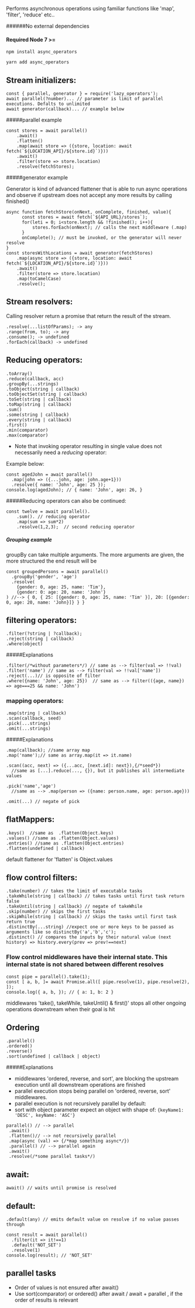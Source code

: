 Performs asynchronous operations using
familiar functions like 'map', 'filter', 'reduce' etc..


######No external dependencies
#### Required Node 7 >=
 
```npm install async_operators```

```yarn add async_operators```

## Stream initializers:
```
const { parallel, generator } = require('lazy_operators');
await parallel(?number)... // parameter is limit of parallel executions. Defalts to unlimited
await generator(callback)... // example below
```
#####parallel example
```
const stores = await parallel()
    .await()
    .flatten()
    .map(await store => ({store, location: await fetch(`${LOCATION_API}/${store.id}`)}))
    .await()
    .filter(store => store.location)
    .resolve(fetchStores);
```
#####generator example

Generator is kind of advanced flattener that is able to run async operations and observe if upstream does not accept any more results by calling finished() 
```
async function fetchStore(onNext, onComplete, finished, value){
      const stores = await fetch(`${API_URL}/stores`);
      for(leti = 0; i<store.length && !finished(); i++){
          stores.forEach(onNext); // calls the next middleware (.map)
      }
      onComplete(); // must be invoked, or the generator will never resolve
}
const storesWithLocations = await generator(fetchStores)
    .map(async store => ({store, location: await fetch(`${LOCATION_API}/${store.id}`)}))
    .await()
    .filter(store => store.location)
    .map(toCamelCase)
    .resolve();
```
## Stream resolvers:
Calling resolver return a promise that return the result of the stream.
```
.resolve(...listOfParams); -> any
.range(from, to); -> any
.consume(); -> undefined
.forEach(callback) -> undefined
```

## Reducing operators:
```
.toArray()
.reduce(callback, acc)
.groupBy(...strings)
.toObject(string | callback)
.toObjectSet(string | callback)
.toSet(string | callback)
.toMap(string | callback)
.sum()
.some(string | callback)
.every(string | callback)
.first()
.min(comparator)
.max(comparator)
```

* Note that invoking operator resulting in single value does not necessarily need a *reducing* operator:

Example below:
```
const agedJohn = await parallel()
  .map(john => ({...john, age: john.age+1}))
  .resolve({ name: 'John', age: 25 });
console.log(agedJohn); // { name: 'John', age: 26, }
```

#####Reducing operators can also be continued:
```
const twelve = await parallel().
    .sum(). // reducing operator
    .map(sum => sum*2)
    .resolve(1,2,3);  // second reducing operator
```
##### Grouping example


groupBy can take multiple arguments. The more arguments are given, the more structured the end result will be
```
const groupedPersons = await parallel()
  .groupBy('gender', 'age')
  .resolve(
    {gender: 0, age: 25, name: 'Tim'},
    {gender: 0: age: 20, name: 'John'}
) //--> { 0, { 25: [{gender: 0, age: 25, name: 'Tim' }], 20: [{gender: 0, age: 20, name: 'John}]} } }
```

## filtering operators:
```
.filter(?string | ?callback); 
.reject(string | callback)
.where(object) 
```
#####Explanations
```
.filter(/*without parameters*/) // same as --> filter(val => !!val)
.filter('name') // same as --> filter(val => !!val['name'])
.reject(...)// is opposite of filter
.where({name: 'John', age: 25})  // same as --> filter(({age, name}) => age===25 && name: 'John')
```
### mapping operators:
```
.map(string | callback)
.scan(callback, seed)
.pick(...strings)
.omit(...strings)
```
#####Explanations
```
.map(callback); //same array map
.map('name');// same as array.map(it => it.name)

.scan((acc, next) => ({...acc, [next.id]: next}),{/*seed*})
  //same as [...].reduce(..., {}), but it publishes all intermediate values

.pick('name','age')
  //same as --> .map(person => ({name: person.name, age: person.age}))

.omit(...) // negate of pick
```

## flatMappers:
```
.keys()  //same as  .flatten(Object.keys)
.values() //same as .flatten(Object.values)
.entries() //same as .flatten(Object.entries)
.flatten(undefined | callback)
```
default flattener for 'flatten' is Object.values

## flow control filters:
```
.take(number) // takes the limit of executable tasks
.takeWhile(string | callback) // takes tasks until first task return false 
.takeUntil(string | callback) // negate of takeWhile
.skip(number) // skips the first tasks
.skipWhile(string | callback) // skips the tasks until first task return true
.distinctBy(...string) //expect one or more keys to be passed as arguments like so distinctBy('a','b','c');
.distinct() // compares the inputs by their natural value (next history) => history.every(prev => prev!==next)
```
### Flow control middlewares have their internal state. This internal state is not shared between different resolves
```
const pipe = parallel().take(1);
const [ a, b, ]= await Promise.all([ pipe.resolve(1), pipe.resolve(2), ]);
console.log({ a, b, }); // { a: 1, b: 2 }
```
middlewares 'take(), takeWhile, takeUntil() & first()' 
stops all other ongoing operations downstream when their goal is hit

## Ordering
```
.parallel()
.ordered()
.reverse()
.sort(undefined | callback | object)
```
#####Explanations
* middlewares 'ordered, reverse, and sort', are blocking the upstream execution until all downstream operations are finished
* parallel execution stops being parallel on 'ordered,  reverse, sort' middlewares.
* parallel execution is not recursively parallel by default:
* sort with object parameter expect an object with shape of: 
   ```{keyName1: 'DESC', keyName: 'ASC'}```

```
parallel() // --> parallel
 .await()
 .flatten()// --> not recursively parallel
 .map(async (val) => {/*map something async*/})
 .parallel() // --> parallel again
 .await()
 .resolve(/*some parallel tasks*/) 
```
## await:
```
await() // waits until promise is resolved

```
## default:
```
.default(any) // emits default value on resolve if no value passes through

const result = await parallel()
  .filter(it => it!==1)
  .default('NOT_SET')
  .resolve(1)
console.log(result); // 'NOT_SET' 
```

## parallel tasks
* Order of values is not ensured after await()
* Use sort(comparator) or ordered() after await / await + parallel , if the order of results is relevant

